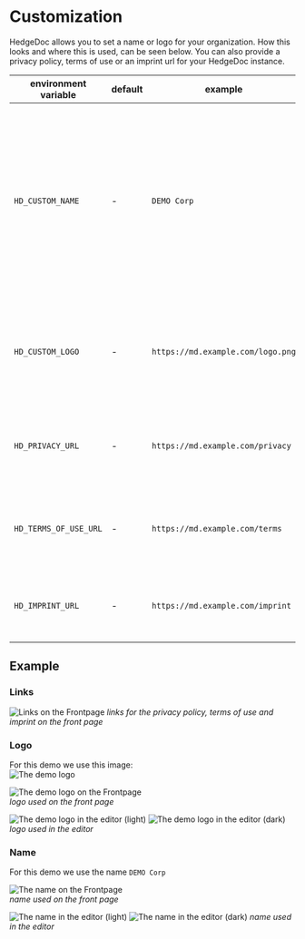 # Customization

HedgeDoc allows you to set a name or logo for your organization.
How this looks and where this is used, can be seen below.
You can also provide a privacy policy, terms of use or an imprint url
for your HedgeDoc instance.

| environment variable  | default | example                           | description                                                                                                                                                             |
| --------------------- | ------- | --------------------------------- | ----------------------------------------------------------------------------------------------------------------------------------------------------------------------- |
| `HD_CUSTOM_NAME`      | -       | `DEMO Corp`                       | The text will be shown in the top right corner in the editor and on the intro page. If you also configure a custom logo, this will be used as the alt text of the logo. |
| `HD_CUSTOM_LOGO`      | -       | `https://md.example.com/logo.png` | The logo will be shown in the top right corner in the editor and on the intro page.                                                                                     |
| `HD_PRIVACY_URL`      | -       | `https://md.example.com/privacy`  | The URL that should be linked as the privacy notice in the footer.                                                                                                      |
| `HD_TERMS_OF_USE_URL` | -       | `https://md.example.com/terms`    | The URL that should be linked as the terms of user in the footer.                                                                                                       |
| `HD_IMPRINT_URL`      | -       | `https://md.example.com/imprint`  | The URL that should be linked as the imprint in the footer.                                                                                                             |

## Example

### Links

![Links on the Frontpage][links-frontpage]
*links for the privacy policy, terms of use and imprint on the front page*

### Logo

For this demo we use this image:  
![The demo logo][demo-logo]

![The demo logo on the Frontpage][logo-front-page]  
*logo used on the front page*

![The demo logo in the editor (light)][logo-editor-light]
![The demo logo in the editor (dark)][logo-editor-dark]  
*logo used in the editor*

### Name

For this demo we use the name `DEMO Corp`

![The name on the Frontpage][name-front-page]  
*name used on the front page*

![The name in the editor (light)][name-editor-light]
![The name in the editor (dark)][name-editor-dark]
*name used in the editor*

[links-frontpage]: ../../images/customization/links.png
[demo-logo]: ../../images/customization/demo_logo.png
[logo-front-page]: ../../images/customization/logo/frontpage.png
[logo-editor-light]: ../../images/customization/logo/editor_light.png
[logo-editor-dark]: ../../images/customization/logo/editor_dark.png
[name-front-page]: ../../images/customization/name/frontpage.png
[name-editor-light]: ../../images/customization/name/editor_light.png
[name-editor-dark]: ../../images/customization/name/editor_dark.png
